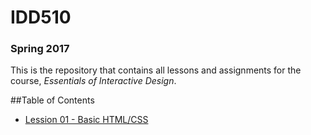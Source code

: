 # IDD510
### Spring 2017

This is the repository that contains all lessons and assignments for the course, _Essentials of Interactive Design_. 

##Table of Contents

* [Lession 01 - Basic HTML/CSS](/lessons/lesson-01.md)